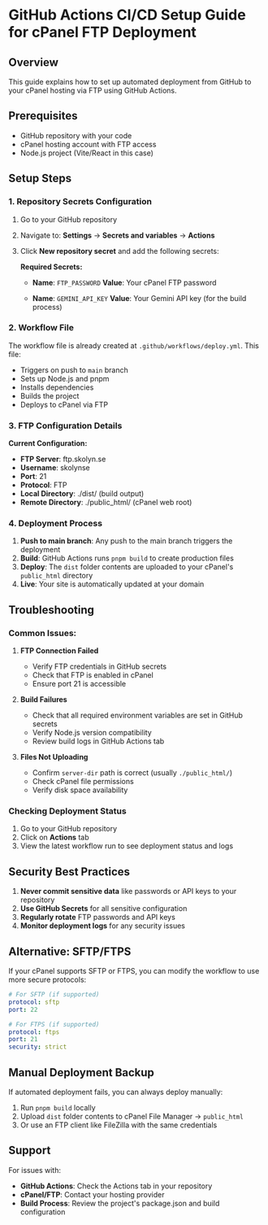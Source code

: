 # GitHub Actions CI/CD Setup Guide for cPanel FTP Deployment

## Overview

This guide explains how to set up automated deployment from GitHub to your cPanel hosting via FTP using GitHub Actions.

## Prerequisites

- GitHub repository with your code
- cPanel hosting account with FTP access
- Node.js project (Vite/React in this case)

## Setup Steps

### 1. Repository Secrets Configuration

1. Go to your GitHub repository
2. Navigate to: **Settings** → **Secrets and variables** → **Actions**
3. Click **New repository secret** and add the following secrets:

   **Required Secrets:**
   - **Name**: `FTP_PASSWORD`
     **Value**: Your cPanel FTP password
   
   - **Name**: `GEMINI_API_KEY`
     **Value**: Your Gemini API key (for the build process)

### 2. Workflow File

The workflow file is already created at `.github/workflows/deploy.yml`. This file:

- Triggers on push to `main` branch
- Sets up Node.js and pnpm
- Installs dependencies
- Builds the project
- Deploys to cPanel via FTP

### 3. FTP Configuration Details

**Current Configuration:**
- **FTP Server**: ftp.skolyn.se
- **Username**: skolynse  
- **Port**: 21
- **Protocol**: FTP
- **Local Directory**: ./dist/ (build output)
- **Remote Directory**: ./public_html/ (cPanel web root)

### 4. Deployment Process

1. **Push to main branch**: Any push to the main branch triggers the deployment
2. **Build**: GitHub Actions runs `pnpm build` to create production files
3. **Deploy**: The `dist` folder contents are uploaded to your cPanel's `public_html` directory
4. **Live**: Your site is automatically updated at your domain

## Troubleshooting

### Common Issues:

1. **FTP Connection Failed**
   - Verify FTP credentials in GitHub secrets
   - Check that FTP is enabled in cPanel
   - Ensure port 21 is accessible

2. **Build Failures**
   - Check that all required environment variables are set in GitHub secrets
   - Verify Node.js version compatibility
   - Review build logs in GitHub Actions tab

3. **Files Not Uploading**
   - Confirm `server-dir` path is correct (usually `./public_html/`)
   - Check cPanel file permissions
   - Verify disk space availability

### Checking Deployment Status

1. Go to your GitHub repository
2. Click on **Actions** tab
3. View the latest workflow run to see deployment status and logs

## Security Best Practices

1. **Never commit sensitive data** like passwords or API keys to your repository
2. **Use GitHub Secrets** for all sensitive configuration
3. **Regularly rotate** FTP passwords and API keys
4. **Monitor deployment logs** for any security issues

## Alternative: SFTP/FTPS

If your cPanel supports SFTP or FTPS, you can modify the workflow to use more secure protocols:

```yaml
# For SFTP (if supported)
protocol: sftp
port: 22

# For FTPS (if supported)  
protocol: ftps
port: 21
security: strict
```

## Manual Deployment Backup

If automated deployment fails, you can always deploy manually:

1. Run `pnpm build` locally
2. Upload `dist` folder contents to cPanel File Manager → `public_html`
3. Or use an FTP client like FileZilla with the same credentials

## Support

For issues with:
- **GitHub Actions**: Check the Actions tab in your repository
- **cPanel/FTP**: Contact your hosting provider
- **Build Process**: Review the project's package.json and build configuration
